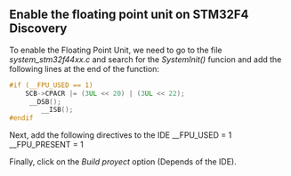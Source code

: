 ## Enable the floating point unit on STM32F4 Discovery

To enable the Floating Point Unit, we need to go to the file *system_stm32f44xx.c* and search for the *SystemInit()* funcion
and add the following lines at the end of the function:

```C
#if (__FPU_USED == 1)
  	SCB->CPACR |= (3UL << 20) | (3UL << 22);
   	 __DSB();
    	__ISB();
#endif
```

Next, add the following directives to the IDE
__FPU_USED = 1
__FPU_PRESENT = 1

Finally, click on the *Build proyect* option (Depends of the IDE).
